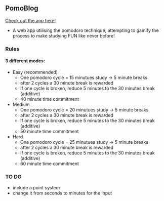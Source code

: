 ## PomoBlog
[Check out the app here!](https://dezzy001.github.io/pomo/pomoApp.html)

* A web app utilising the pomodoro technique, attempting to gamify the process to make studying FUN like never before!

### Rules
#### 3 different modes:

* Easy (recommended)
  * One pomodoro cycle = 15 minutues study -> 5 minute breaks
  * after 2 cycles a 30 minute break is rewarded
  * If one cycle is broken, reduce 5 minutes to the 30 minutes break (additive)
  * 40 minute time commitment
* Medium
  *  One pomodoro cycle = 20 minutues study -> 5 minute breaks
  * after 2 cycles a 30 minute break is rewarded
  * If one cycle is broken, reduce 5 minutes to the 30 minutes break (additive)
  * 50 minute time commitment
* Hard
  * One pomodoro cycle = 25 minutues study -> 5 minute breaks
  * after 2 cycles a 30 minute break is rewarded
  * If one cycle is broken, reduce 5 minutes to the 30 minutes break (additive)
  * 60 minute time commitment
### TO DO
* include a point system
* change it from seconds to minutes for the input
